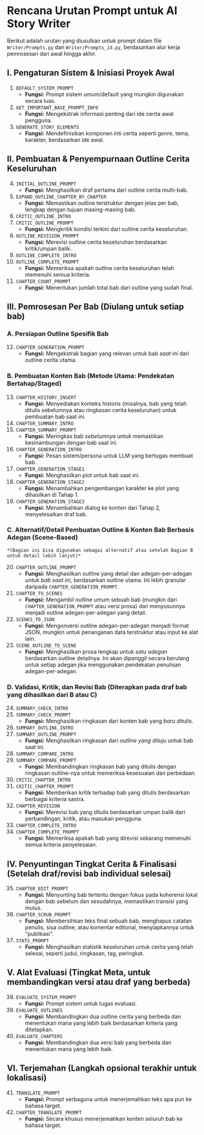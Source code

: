 # Rencana Urutan Prompt untuk AI Story Writer

Berikut adalah urutan yang diusulkan untuk prompt dalam file `Writer/Prompts.py` dan `Writer/Prompts_id.py`, berdasarkan alur kerja pemrosesan dari awal hingga akhir.

## I. Pengaturan Sistem & Inisiasi Proyek Awal
1.  `DEFAULT_SYSTEM_PROMPT`
    *   **Fungsi:** Prompt sistem umum/default yang mungkin digunakan secara luas.
2.  `GET_IMPORTANT_BASE_PROMPT_INFO`
    *   **Fungsi:** Mengekstrak informasi penting dari ide cerita awal pengguna.
3.  `GENERATE_STORY_ELEMENTS`
    *   **Fungsi:** Mendefinisikan komponen inti cerita seperti genre, tema, karakter, berdasarkan ide awal.

## II. Pembuatan & Penyempurnaan Outline Cerita Keseluruhan
4.  `INITIAL_OUTLINE_PROMPT`
    *   **Fungsi:** Menghasilkan draf pertama dari outline cerita multi-bab.
5.  `EXPAND_OUTLINE_CHAPTER_BY_CHAPTER`
    *   **Fungsi:** Memastikan outline terstruktur dengan jelas per bab, lengkap dengan tujuan masing-masing bab.
6.  `CRITIC_OUTLINE_INTRO`
7.  `CRITIC_OUTLINE_PROMPT`
    *   **Fungsi:** Mengkritik kondisi terkini dari outline cerita keseluruhan.
8.  `OUTLINE_REVISION_PROMPT`
    *   **Fungsi:** Merevisi outline cerita keseluruhan berdasarkan kritik/umpan balik.
9.  `OUTLINE_COMPLETE_INTRO`
10. `OUTLINE_COMPLETE_PROMPT`
    *   **Fungsi:** Memeriksa apakah outline cerita keseluruhan telah memenuhi semua kriteria.
11. `CHAPTER_COUNT_PROMPT`
    *   **Fungsi:** Menentukan jumlah total bab dari outline yang sudah final.

## III. Pemrosesan Per Bab (Diulang untuk setiap bab)

### A. Persiapan Outline Spesifik Bab
12. `CHAPTER_GENERATION_PROMPT`
    *   **Fungsi:** Mengekstrak bagian yang relevan untuk bab *saat ini* dari outline cerita utama.

### B. Pembuatan Konten Bab (Metode Utama: Pendekatan Bertahap/Staged)
13. `CHAPTER_HISTORY_INSERT`
    *   **Fungsi:** Menyediakan konteks historis (misalnya, bab yang telah ditulis sebelumnya atau ringkasan cerita keseluruhan) untuk pembuatan bab saat ini.
14. `CHAPTER_SUMMARY_INTRO`
15. `CHAPTER_SUMMARY_PROMPT`
    *   **Fungsi:** Meringkas bab *sebelumnya* untuk memastikan kesinambungan dengan bab saat ini.
16. `CHAPTER_GENERATION_INTRO`
    *   **Fungsi:** Pesan sistem/persona untuk LLM yang bertugas membuat bab.
17. `CHAPTER_GENERATION_STAGE1`
    *   **Fungsi:** Menghasilkan plot untuk bab saat ini.
18. `CHAPTER_GENERATION_STAGE2`
    *   **Fungsi:** Menambahkan pengembangan karakter ke plot yang dihasilkan di Tahap 1.
19. `CHAPTER_GENERATION_STAGE3`
    *   **Fungsi:** Menambahkan dialog ke konten dari Tahap 2, menyelesaikan draf bab.

### C. Alternatif/Detail Pembuatan Outline & Konten Bab Berbasis Adegan (Scene-Based)
    *(Bagian ini bisa digunakan sebagai alternatif atau setelah Bagian B untuk detail lebih lanjut)*
20. `CHAPTER_OUTLINE_PROMPT`
    *   **Fungsi:** Menghasilkan outline yang detail dan adegan-per-adegan *untuk bab saat ini*, berdasarkan outline utama. Ini lebih granular daripada `CHAPTER_GENERATION_PROMPT`.
21. `CHAPTER_TO_SCENES`
    *   **Fungsi:** Mengambil outline umum sebuah bab (mungkin dari `CHAPTER_GENERATION_PROMPT` atau versi prosa) dan menyusunnya menjadi outline adegan-per-adegan yang detail.
22. `SCENES_TO_JSON`
    *   **Fungsi:** Mengonversi outline adegan-per-adegan menjadi format JSON, mungkin untuk penanganan data terstruktur atau input ke alat lain.
23. `SCENE_OUTLINE_TO_SCENE`
    *   **Fungsi:** Menghasilkan prosa lengkap untuk *satu adegan* berdasarkan outline detailnya. Ini akan dipanggil secara berulang untuk setiap adegan jika menggunakan pendekatan penulisan adegan-per-adegan.

### D. Validasi, Kritik, dan Revisi Bab (Diterapkan pada draf bab yang dihasilkan dari B atau C)
24. `SUMMARY_CHECK_INTRO`
25. `SUMMARY_CHECK_PROMPT`
    *   **Fungsi:** Menghasilkan ringkasan dari konten bab yang *baru ditulis*.
26. `SUMMARY_OUTLINE_INTRO`
27. `SUMMARY_OUTLINE_PROMPT`
    *   **Fungsi:** Menghasilkan ringkasan dari *outline yang dituju* untuk bab saat ini.
28. `SUMMARY_COMPARE_INTRO`
29. `SUMMARY_COMPARE_PROMPT`
    *   **Fungsi:** Membandingkan ringkasan bab yang ditulis dengan ringkasan outline-nya untuk memeriksa kesesuaian dan perbedaan.
30. `CRITIC_CHAPTER_INTRO`
31. `CRITIC_CHAPTER_PROMPT`
    *   **Fungsi:** Memberikan kritik terhadap bab yang ditulis berdasarkan berbagai kriteria sastra.
32. `CHAPTER_REVISION`
    *   **Fungsi:** Merevisi bab yang ditulis berdasarkan umpan balik dari perbandingan, kritik, atau masukan pengguna.
33. `CHAPTER_COMPLETE_INTRO`
34. `CHAPTER_COMPLETE_PROMPT`
    *   **Fungsi:** Memeriksa apakah bab yang direvisi sekarang memenuhi semua kriteria penyelesaian.

## IV. Penyuntingan Tingkat Cerita & Finalisasi (Setelah draf/revisi bab individual selesai)
35. `CHAPTER_EDIT_PROMPT`
    *   **Fungsi:** Menyunting bab tertentu dengan fokus pada koherensi lokal dengan bab sebelum dan sesudahnya, memastikan transisi yang mulus.
36. `CHAPTER_SCRUB_PROMPT`
    *   **Fungsi:** Membersihkan teks final sebuah bab, menghapus catatan penulis, sisa outline, atau komentar editorial, menyiapkannya untuk "publikasi".
37. `STATS_PROMPT`
    *   **Fungsi:** Menghasilkan statistik keseluruhan untuk cerita yang telah selesai, seperti judul, ringkasan, tag, peringkat.

## V. Alat Evaluasi (Tingkat Meta, untuk membandingkan versi atau draf yang berbeda)
38. `EVALUATE_SYSTEM_PROMPT`
    *   **Fungsi:** Prompt sistem untuk tugas evaluasi.
39. `EVALUATE_OUTLINES`
    *   **Fungsi:** Membandingkan dua outline cerita yang berbeda dan menentukan mana yang lebih baik berdasarkan kriteria yang ditetapkan.
40. `EVALUATE_CHAPTERS`
    *   **Fungsi:** Membandingkan dua versi bab yang berbeda dan menentukan mana yang lebih baik.

## VI. Terjemahan (Langkah opsional terakhir untuk lokalisasi)
41. `TRANSLATE_PROMPT`
    *   **Fungsi:** Prompt serbaguna untuk menerjemahkan teks apa pun ke bahasa target.
42. `CHAPTER_TRANSLATE_PROMPT`
    *   **Fungsi:** Secara khusus menerjemahkan konten seluruh bab ke bahasa target.